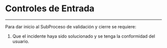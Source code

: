 # Controles de Entrada

---

Para dar inicio al SubProceso de validación y cierre se requiere:

1. Que el incidente haya sido solucionado y se tenga la conformidad del usuario.



